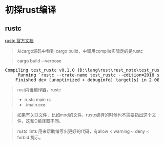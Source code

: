 # 初探rust编译

## rustc

[rustc 官方文档](https://doc.rust-lang.org/rustc/index.html)

> 从cargo源码中看到 cargo build，中调用compile实际走的是rustc

> cargo build --verbose

<pre>
Compiling test_rustc v0.1.0 (D:\lang\rust\rust_note\test_rustc)
     Running `rustc --crate-name test_rustc --edition=2018 src\main.rs --error-format=json --json=diagnostic-rendered-ansi --crate-type bin --emit=dep-info,link -C debuginfo=2 -C metadata=55868cec4545e1a7 --out-dir D:\lang\rust\rust_note\test_rustc\target\debug\deps -C incremental=D:\lang\rust\rust_note\test_rustc\target\debug\incremental -L dependency=D:\lang\rust\rust_note\test_rustc\target\debug\deps`
    Finished dev [unoptimized + debuginfo] target(s) in 2.08s
</pre>

> rust内置编译器，rustc

> * rustc main.rs
> * .\main.exe

> 如果有关联文件，比如mod的文件，rustc编译的时候也不需要指出这个文件，这和C编译器不同。

> rustc lints 用来帮助编写出更好的代码，有allow < warning < deny < forbid 提示。
